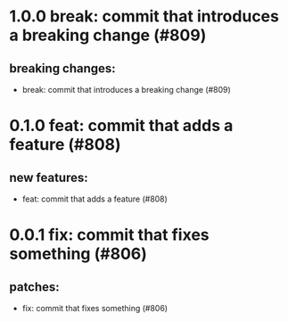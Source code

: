 # 1.0.0 break: commit that introduces a breaking change (#809)

## breaking changes:
* break: commit that introduces a breaking change (#809)

# 0.1.0 feat: commit that adds a feature (#808)

## new features:
* feat: commit that adds a feature (#808)

# 0.0.1 fix: commit that fixes something (#806)

## patches:
* fix: commit that fixes something (#806)

